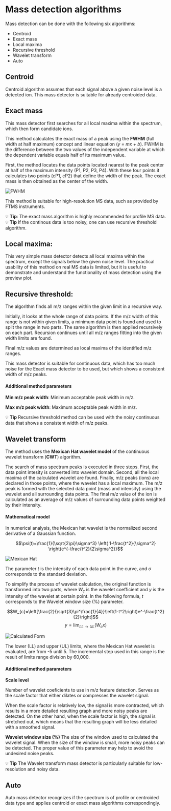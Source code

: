 # **Mass detection algorithms**
Mass detection can be done with the following six algorithms:

- Centroid 
- Exact mass
- Local maxima
- Recursive threshold
- Wavelet transform
- Auto

## **Centroid**

Centroid algorithm assumes that each signal above a given noise level is a detected ion.
This mass detector is suitable for already centroided data. 

## **Exact mass** 

This mass detector first searches for all local maxima within the spectrum, which then form candidate ions. 

This method calculates the exact mass of a peak using the **FWHM** (full width at half maximum) concept and linear equation (*y = mx + b*). FWHM is the difference between the two values of the independent variable at which the dependent variable equals half of its maximum value. 

First, the method locates the data points located nearest to the peak center at half of the maximum intensity (P1, P2, P3, P4).
With these four points it calculates two points (cP1, cP2) that define the width of the peak. The exact mass is then obtained as the center of the width.

![FWHM](exact_mass_FWHM.jpg)

This method is suitable for high-resolution MS data, such as provided by FTMS instruments.

💡 **Tip**: The exact mass algorithm is highly recommended for profile MS data. 
💡 **Tip** If the continous data is too noisy, one can use recursive threshold algorithm.

## **Local maxima**:

This very simple mass detector detects all local maxima within the spectrum, except the signals below the given noise level. The practical usability of this method on real MS data is limited, but it is useful to demonstrate and understand the functionality of mass detection using the preview plot.

## **Recursive threshold**:

The algorithm finds all m/z ranges within the given limit in a recursive way. 

Initially, it looks at the whole range of data points. If the m/z width of this range is not within given limits, a minimum data point is found and used to split the range in two parts. The same algorithm is then applied recursively on each part. Recursion continues until all m/z ranges fitting into the given width limits are found. 

Final m/z values are determined as local maxima of the identified m/z ranges.

This mass detector is suitable for continuous data, which has too much noise for the Exact mass detector to be used, but which shows a consistent width of m/z peaks.

#### **Additional method parameters**

**Min m/z peak width**: Minimum acceptable peak width in m/z.

**Max m/z peak width**\: Maximum acceptable peak width in m/z.

💡 **Tip** Recursive threshold method can be used with the noisy continuous data that shows a consistent width of m/z peaks.

## **Wavelet transform**

 The method uses the **Mexican Hat wavelet model** of the continuous wavelet transform (**CWT**) algorithm. 
 
 The search of mass spectrum peaks is executed in three steps. First, the data point intesity is converted into wavelet domain. Second, all the local maxima of the calculated wavelet are found. Finally, m/z peaks (ions) are declared in those points, where the wavelet has a local maximum. The m/z peak is formed with the selected data point (mass and intensity) using the wavelet and all surrounding data points. The final m/z value of the ion is calculated as an average of m/z values of surrounding data points weighted by their intensity.

#### **Mathematical model**

In numerical analysis, the Mexican hat wavelet is the normalized second derivative of a Gaussian function.

$$\psi(t)=\frac{1}{\sqrt{2\pi}\sigma^3} \left( 1-\frac{t^2}{\sigma^2} \right)e^{-\frac{t^2}{2\sigma^2}}$$

![Mexican Hat](mexican_hat_transform.png) 

The parameter $t$ is the intensity of each data point in the curve, and $\sigma$ corresponds to the standard deviation. 

To simplify the process of wavelet calculation, the original function is transformed into two parts, where $W_{c}$ is the wavelet coefficient and $y$ is the intensity of the wavelet at certain point. In the following formula, $t$ corresponds to the Wavelet window size (%) parameter.

$$W_{c}=\left[\frac{2}{\sqrt{3}\pi^\frac{1}{4}}\left(1-t^2\right)e^-\frac{t^2}{2}\right]$$
$$ y=\lim_{LL \to UL}(W_{c}x)$$ 

![Calculated Form](wavelet_calculated_form.jpg)

The lower (LL) and upper (UL) limits, where the Mexican Hat wavelet is evaluated, are from -5 until 5. The incremental step used in this range is the result of limits range division by 60,000.

#### **Additional method parameters**

**Scale level**

Number of wavelet coeficients to use in m/z feature detection. Serves as the scale factor that either dilates or compresses the wavelet signal. 

When the scale factor is relatively low, the signal is more contracted, which results in a more detailed resulting graph and more noisy peaks are detected. On the other hand, when the scale factor is high, the signal is stretched out, which means that the resulting graph will be less detailed with a smoothed signal.

**Wavelet window size (%)**
The size of the window used to calculated the wavelet signal. When the size of the window is small, more noisy peaks can be detected. The proper value of this parameter may help to avoid the undesired noise peaks.

💡 **Tip** The Wavelet transform mass detector is particularly suitable for low-resolution and noisy data.

## **Auto**

Auto mass detector recognizes if the spectrum is of profile or centroided data type and applies centroid or exact mass algorithms correspondingly.
